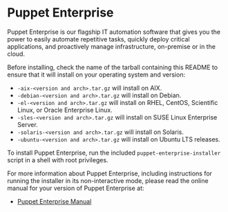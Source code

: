 # Puppet Enterprise #

Puppet Enterprise is our flagship IT automation software that gives you the
power to easily automate repetitive tasks, quickly deploy critical
applications, and proactively manage infrastructure, on-premise or in the
cloud.

Before installing, check the name of the tarball containing this README to
ensure that it will install on your operating system and version:

 * `-aix-<version and arch>.tar.gz` will install on AIX.
 * `-debian-<version and arch>.tar.gz` will install on Debian.
 * `-el-<version and arch>.tar.gz` will install on RHEL, CentOS, Scientific
   Linux, or Oracle Enterprise Linux.
 * `-sles-<version and arch>.tar.gz` will install on SUSE Linux Enterprise Server.
 * `-solaris-<version and arch>.tar.gz` will install on Solaris.
 * `-ubuntu-<version and arch>.tar.gz` will install on Ubuntu LTS releases.

To install Puppet Enterprise, run the included `puppet-enterprise-installer`
script in a shell with root privileges.

For more information about Puppet Enterprise, including instructions for
running the installer in its non-interactive mode, please read the
online manual for your version of Puppet Enterprise at:

 * [Puppet Enterprise Manual](http://docs.puppetlabs.com/pe)
